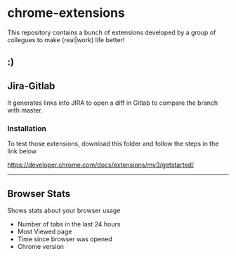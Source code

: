 # chrome-extensions

This repository contains a bunch of extensions developed by a group of collegues to make (real|work) life better!

## :)

## Jira-Gitlab

It generates links into JIRA to open a diff in Gitlab to compare the branch with master.

### Installation

To test those extensions, download this folder and follow the steps in the link below

<https://developer.chrome.com/docs/extensions/mv3/getstarted/>

---

## Browser Stats
Shows stats about your browser usage

- Number of tabs in the last 24 hours
- Most Viewed page
- Time since browser was opened
- Chrome version
